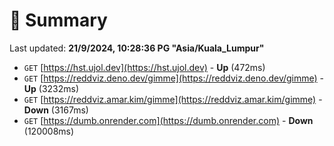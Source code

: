 # 📖 Summary
Last updated: **21/9/2024, 10:28:36 PG "Asia/Kuala_Lumpur"**

- `GET` [https://hst.ujol.dev](https://hst.ujol.dev) - **Up** (472ms)
- `GET` [https://reddviz.deno.dev/gimme](https://reddviz.deno.dev/gimme) - **Up** (3232ms)
- `GET` [https://reddviz.amar.kim/gimme](https://reddviz.amar.kim/gimme) - **Down** (3167ms)
- `GET` [https://dumb.onrender.com](https://dumb.onrender.com) - **Down** (120008ms)
